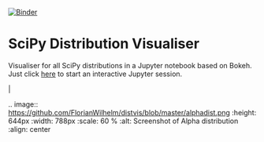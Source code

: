 [![Binder](http://mybinder.org/badge.svg)](http://mybinder.org/repo/FlorianWilhelm/distvis)

# SciPy Distribution Visualiser 
Visualiser for all SciPy distributions in a Jupyter notebook based on Bokeh.
Just click [here](http://mybinder.org/repo/FlorianWilhelm/distvis) to start an interactive Jupyter session.

|

.. image:: https://github.com/FlorianWilhelm/distvis/blob/master/alphadist.png 
    :height: 644px
    :width: 788px
    :scale: 60 %
    :alt: Screenshot of Alpha distribution
    :align: center

